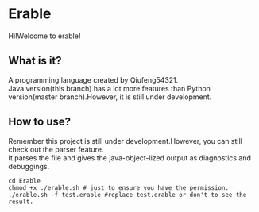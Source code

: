 # Erable
Hi!Welcome to erable!
## What is it?
A programming language created by Qiufeng54321.  
Java version(this branch) has a lot more features than Python version(master branch).However, it is still under development.  
## How to use?
Remember this project is still under development.However, you can still check out the parser feature.  
It parses the file and gives the java-object-lized output as diagnostics and debuggings.  
```shell
cd Erable
chmod +x ./erable.sh # just to ensure you have the permission.
./erable.sh -f test.erable #replace test.erable or don't to see the result.
```
